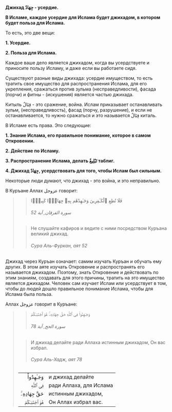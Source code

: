 **Джихад جِهَادٌ - усердие.**

**В Исламе, каждое усердие для Ислама будет джихадом, в котором будет
польза для Ислама.**  

То есть, это две вещи:

**1. Усердие.**

**2. Польза для Ислама.** 

Каждое ваше дело является джихадом, когда вы усердствуете и приносите
пользу Исламу, и даже если вы работаете сидя. 

Существуют разные виды джихада: усердие имуществом, то есть тратить свое
имущество для распространения Ислама, для его укрепления, сражаться
против зульма (несправедливости), фасада (порчи) и фитны - (искушения)
является частью джихада. 

Китыль قِتَالٌ - это сражение, война. Ислам приказывает останавливать
зульм, (несправедливость), фасад (порчу, разрушение), и если не
останавливается, то нужно сражаться и это называется قِتَالٌ киталь. 

В Исламе есть права. Это следующие:

**1. Знание Ислама, его правильное понимание, которое в самом Откровении.** 

**2. Действие по Исламу.** 

**3. Распространение Ислама, делать تَبْلِيغٌ таблиг.** 

**4. Джихад جِهَادٌ, усердствовать для того, чтобы Ислам был сильным.** 

Некоторые люди думают, что джихад - это война, и это неправильно. 

В Куръане Аллах عزوجل говорит:

>> فَلَا تُطِعِ ٱلْكَـٰفِرِينَ وَجَـٰهِدْهُم بِهِۦ جِهَادًۭا كَبِيرًۭا
>>
>> ###### سورة الفرقان, آية 52
>
>> Не слушайте кафиров и ведите с ними посредством Куръана великий джихад.
>>
>> ###### Сура Аль-Фуркан, аят 52

Джихад через Куръан означает: самим изучать Куръан и обучать ему других.
В этом аяте изучать Откровение и распространять его называется джихадом.
Поэтому, знать Откровение и действовать по этим знаниям, создавать для
этого причины, тратить на это имущество является джихадом. Человек сам
изучает Ислам или усердствует в том, чтобы до людей дошло правильное
понимание Ислама, чтобы для Ислама была польза.

Аллах عزوجل говорит в Куръане:

>> وَجَـٰهِدُواْ فِى ٱللَّهِ حَقَّ جِهَادِهِۦ‌ۚ هُوَ ٱجْتَبَـٰكُمْ
>>
>> ###### سورة الحج, آية 78
>
>> И джихад делайте ради Аллаха истинным джихадом, Он вас избрал.
>>
>> ###### Сура Аль-Хадж, аят 78
>
> |                 |                   |
> | --------------: | :---------------- |
> | وَجَـٰهِدُواْ | и джихад делайте |
> | فِى ٱللَّهِ | ради Аллаха, для Ислама |
> | حَقَّ جِهَادِهِۦ‌ۚ | истинным джихадом, |
> | هُوَ ٱجْتَبَـٰكُمْ | Он Аллах избрал вас. |
